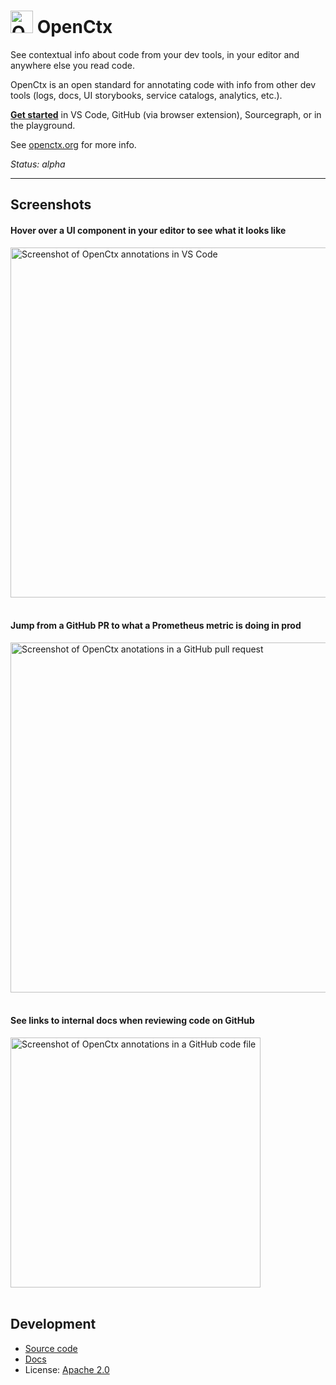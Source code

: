 # <img src="https://storage.googleapis.com/sourcegraph-assets/openctx/logomark-v0.png" width="36" height="36" alt="OpenCtx logo"> OpenCtx

<!-- Keep in sync with ./web/pages/index -->

See contextual info about code from your dev tools, in your editor and anywhere else you read code.

OpenCtx is an open standard for annotating code with info from other dev tools (logs, docs, UI storybooks, service catalogs, analytics, etc.).

[**Get started**](https://openctx.org/docs/start) in VS Code, GitHub (via browser extension), Sourcegraph, or in the playground.

See [openctx.org](https://openctx.org) for more info.

_Status: alpha_

---

## Screenshots

#### Hover over a UI component in your editor to see what it looks like

<img src="https://storage.googleapis.com/sourcegraph-assets/blog/screencast-vscode-storybook-v0.gif" width="560" alt="Screenshot of OpenCtx annotations in VS Code" />
<br/><br/>

#### Jump from a GitHub PR to what a Prometheus metric is doing in prod

<img src="https://storage.googleapis.com/sourcegraph-assets/openctx/screenshot-github-pr-prometheus-browser-v1.png" width="560" alt="Screenshot of OpenCtx anotations in a GitHub pull request" />
<br/><br/>

#### See links to internal docs when reviewing code on GitHub

<img src="https://storage.googleapis.com/sourcegraph-assets/openctx/screenshot-github-links-browser-v0.png" alt="Screenshot of OpenCtx annotations in a GitHub code file" width="400" />
<br/><br/>

## Development

- [Source code](https://github.com/sourcegraph/openctx)
- [Docs](https://openctx.org)
- License: [Apache 2.0](LICENSE)
